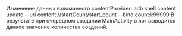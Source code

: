 Изменение данных взломанного contentProvider:
adb shell content update --uri content://startCount/start_count --bind count:i:99999
В результате при очередном создании MainActivity  в лог выводится данное значение количества созданий.